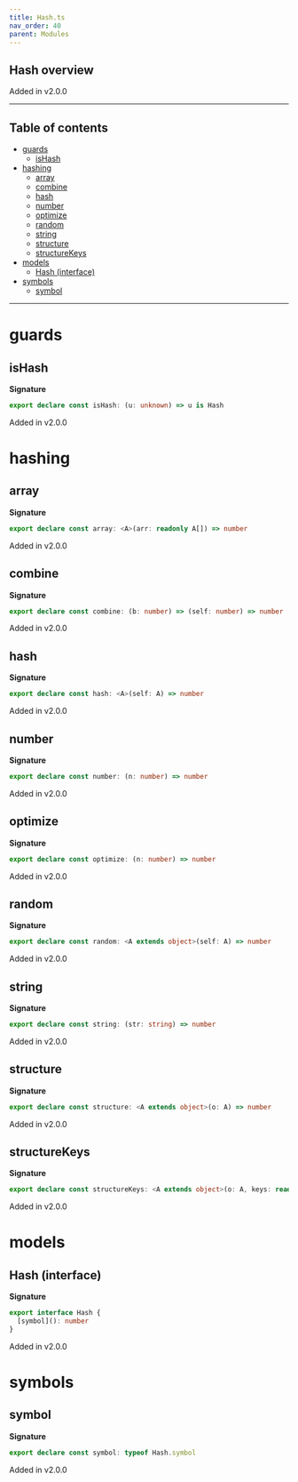 ```yaml
---
title: Hash.ts
nav_order: 40
parent: Modules
---
```


## Hash overview

Added in v2.0.0

---

<h2 class="text-delta">Table of contents</h2>

- [guards](#guards)
  - [isHash](#ishash)
- [hashing](#hashing)
  - [array](#array)
  - [combine](#combine)
  - [hash](#hash)
  - [number](#number)
  - [optimize](#optimize)
  - [random](#random)
  - [string](#string)
  - [structure](#structure)
  - [structureKeys](#structurekeys)
- [models](#models)
  - [Hash (interface)](#hash-interface)
- [symbols](#symbols)
  - [symbol](#symbol)

---

# guards

## isHash

**Signature**

```ts
export declare const isHash: (u: unknown) => u is Hash
```

Added in v2.0.0

# hashing

## array

**Signature**

```ts
export declare const array: <A>(arr: readonly A[]) => number
```

Added in v2.0.0

## combine

**Signature**

```ts
export declare const combine: (b: number) => (self: number) => number
```

Added in v2.0.0

## hash

**Signature**

```ts
export declare const hash: <A>(self: A) => number
```

Added in v2.0.0

## number

**Signature**

```ts
export declare const number: (n: number) => number
```

Added in v2.0.0

## optimize

**Signature**

```ts
export declare const optimize: (n: number) => number
```

Added in v2.0.0

## random

**Signature**

```ts
export declare const random: <A extends object>(self: A) => number
```

Added in v2.0.0

## string

**Signature**

```ts
export declare const string: (str: string) => number
```

Added in v2.0.0

## structure

**Signature**

```ts
export declare const structure: <A extends object>(o: A) => number
```

Added in v2.0.0

## structureKeys

**Signature**

```ts
export declare const structureKeys: <A extends object>(o: A, keys: readonly (keyof A)[]) => number
```

Added in v2.0.0

# models

## Hash (interface)

**Signature**

```ts
export interface Hash {
  [symbol](): number
}
```

Added in v2.0.0

# symbols

## symbol

**Signature**

```ts
export declare const symbol: typeof Hash.symbol
```

Added in v2.0.0
